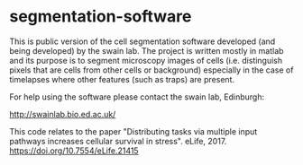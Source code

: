 segmentation-software
=====================

This is public version of the cell segmentation software developed (and being developed) by the swain lab. The project is written mostly in matlab and its purpose is to segment microscopy images of cells (i.e. distinguish pixels that are cells from other cells or background) especially in the case of timelapses where other features (such as traps) are present. 

For help using the software please contact the swain lab, Edinburgh:

http://swainlab.bio.ed.ac.uk/

This code relates to the paper "Distributing tasks via multiple input pathways increases cellular survival in stress". eLife, 2017. https://doi.org/10.7554/eLife.21415

